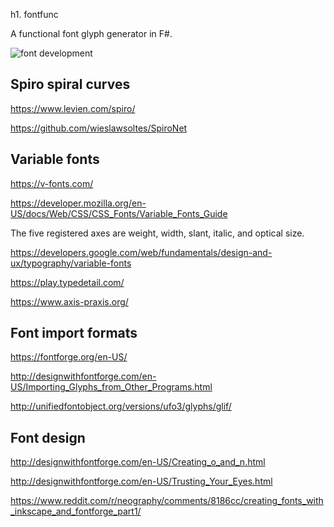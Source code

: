 h1. fontfunc

A functional font glyph generator in F#.

![font development](png/font.gif)

## Spiro spiral curves

https://www.levien.com/spiro/

https://github.com/wieslawsoltes/SpiroNet


## Variable fonts

https://v-fonts.com/

https://developer.mozilla.org/en-US/docs/Web/CSS/CSS_Fonts/Variable_Fonts_Guide

The five registered axes are weight, width, slant, italic, and optical size.

https://developers.google.com/web/fundamentals/design-and-ux/typography/variable-fonts

https://play.typedetail.com/

https://www.axis-praxis.org/



## Font import formats

https://fontforge.org/en-US/

http://designwithfontforge.com/en-US/Importing_Glyphs_from_Other_Programs.html

http://unifiedfontobject.org/versions/ufo3/glyphs/glif/


## Font design

http://designwithfontforge.com/en-US/Creating_o_and_n.html

http://designwithfontforge.com/en-US/Trusting_Your_Eyes.html

https://www.reddit.com/r/neography/comments/8186cc/creating_fonts_with_inkscape_and_fontforge_part1/